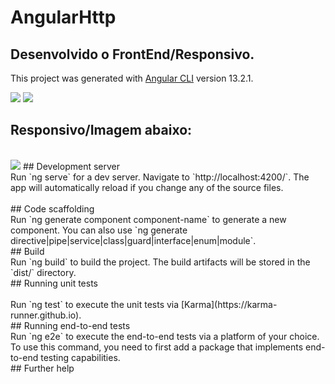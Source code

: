 # AngularHttp

## Desenvolvido o FrontEnd/Responsivo.


This project was generated with [Angular CLI](https://github.com/angular/angular-cli) version 13.2.1.

<img src="https://raw.githubusercontent.com/willhalen/cakesfrontend/main/src/assets/img/cakehome1.png">
<img src="https://raw.githubusercontent.com/willhalen/cakesfrontend/main/src/assets/img/cakehome2.png">

## Responsivo/Imagem abaixo:
<br />
<img src="https://raw.githubusercontent.com/willhalen/cakesfrontend/main/src/assets/img/cakes-responsivo.jpg">
## Development server
<br />
Run `ng serve` for a dev server. Navigate to `http://localhost:4200/`. The app will automatically reload if you change any of the source files.<br />
<br />
## Code scaffolding
<br />
Run `ng generate component component-name` to generate a new component. You can also use `ng generate directive|pipe|service|class|guard|interface|enum|module`.
<br />
## Build
<br />
Run `ng build` to build the project. The build artifacts will be stored in the `dist/` directory.
<br />
## Running unit tests
<br /><br />
Run `ng test` to execute the unit tests via [Karma](https://karma-runner.github.io).
<br />
## Running end-to-end tests
<br />
Run `ng e2e` to execute the end-to-end tests via a platform of your choice. To use this command, you need to first add a package that implements end-to-end testing capabilities.
<br />
## Further help
<br />


